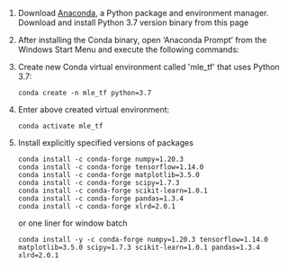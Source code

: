 1. Download [Anaconda](https://www.anaconda.com/distribution/), a Python package and environment manager. Download and install Python 3.7 version binary from this page

2. After installing the Conda binary, open ‘Anaconda Prompt’ from the Windows Start Menu and execute the following commands:

3. Create new Conda virtual environment called 'mle_tf' that uses Python 3.7:
    ```batch
    conda create -n mle_tf python=3.7 
    ```

4. Enter above created virtual environment:
    ```batch
    conda activate mle_tf
    ```

5. Install explicitly specified versions of packages
    ```batch
    conda install -c conda-forge numpy=1.20.3
    conda install -c conda-forge tensorflow=1.14.0
    conda install -c conda-forge matplotlib=3.5.0
    conda install -c conda-forge scipy=1.7.3
    conda install -c conda-forge scikit-learn=1.0.1
    conda install -c conda-forge pandas=1.3.4
    conda install -c conda-forge xlrd=2.0.1
    ```
    or one liner for window batch
    ```batch
    conda install -y -c conda-forge numpy=1.20.3 tensorflow=1.14.0 matplotlib=3.5.0 scipy=1.7.3 scikit-learn=1.0.1 pandas=1.3.4 xlrd=2.0.1
    ```